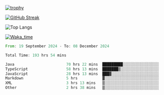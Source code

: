 <!--
**ren-joey/ren-joey** is a ✨ _special_ ✨ repository because its `README.md` (this file) appears on your GitHub profile.

Here are some ideas to get you started:

- 🔭 I’m currently working on ...
- 🌱 I’m currently learning ...
- 👯 I’m looking to collaborate on ...
- 🤔 I’m looking for help with ...
- 💬 Ask me about ...
- 📫 How to reach me: ...
- 😄 Pronouns: ...
- ⚡ Fun fact: ...
-->

[![trophy](https://github-profile-trophy.vercel.app/?username=ren-joey&theme=darkhub&column=5)](https://github.com/ren-joey)

[![GitHub Streak](https://streak-stats.demolab.com/?user=ren-joey&theme=dark)](https://github.com/ren-joey)

![Top Langs](https://github-readme-stats.vercel.app/api/top-langs?username=ren-joey&show_icons=true&layout=compact&locale=en&hide=html,CSS,scss,Pug,Twig&theme=dark)

[![Waka_time](https://github-readme-stats.vercel.app/api/wakatime?username=joeyren&theme=dark)](https://github.com/ren-joey)

<!--START_SECTION:waka-->

```rust
From: 19 September 2024 - To: 08 December 2024

Total Time: 193 hrs 54 mins

Java                       70 hrs 22 mins  █████████░░░░░░░░░░░░░░░░   35.80 %
TypeScript                 58 hrs 13 mins  ███████▒░░░░░░░░░░░░░░░░░   29.62 %
JavaScript                 28 hrs 13 mins  ███▓░░░░░░░░░░░░░░░░░░░░░   14.36 %
Markdown                   5 hrs           ▓░░░░░░░░░░░░░░░░░░░░░░░░   02.55 %
XML                        3 hrs 13 mins   ▒░░░░░░░░░░░░░░░░░░░░░░░░   01.64 %
Other                      2 hrs 38 mins   ▒░░░░░░░░░░░░░░░░░░░░░░░░   01.34 %
```

<!--END_SECTION:waka-->
